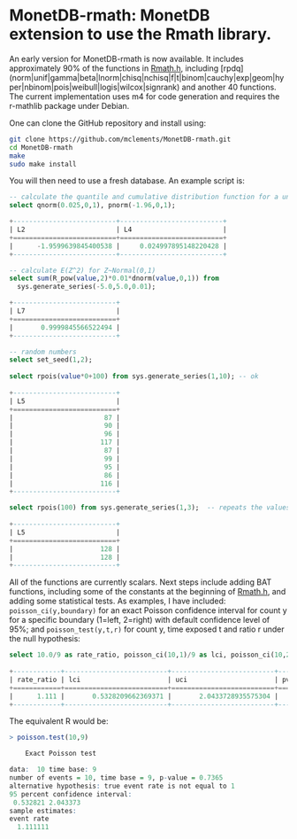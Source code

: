 

# MonetDB-rmath: MonetDB extension to use the Rmath library.

An early version for MonetDB-rmath is now available. It includes approximately 90% of the functions in [Rmath.h](http://docs.rexamine.com/R-devel/Rmath_8h_source.html), including [rpdq] (norm|unif|gamma|beta|lnorm|chisq|nchisq|f|t|binom|cauchy|exp|geom|hyper|nbinom|pois|weibull|logis|wilcox|signrank) and another 40 functions. The current implementation uses m4 for code generation and requires the r-mathlib package under Debian.

One can clone the GitHub repository and install using:
``` bash
git clone https://github.com/mclements/MonetDB-rmath.git
cd MonetDB-rmath
make
sudo make install
```
You will then need to use a fresh database. An example script is:
``` SQL
-- calculate the quantile and cumulative distribution function for a unit normals
select qnorm(0.025,0,1), pnorm(-1.96,0,1);

+--------------------------+--------------------------+
| L2                       | L4                       |
+==========================+==========================+
|      -1.9599639845400538 |     0.024997895148220428 |
+--------------------------+--------------------------+

-- calculate E(Z^2) for Z~Normal(0,1)
select sum(R_pow(value,2)*0.01*dnorm(value,0,1)) from
  sys.generate_series(-5.0,5.0,0.01);

+--------------------------+
| L7                       |
+==========================+
|       0.9999845566522494 |
+--------------------------+

-- random numbers
select set_seed(1,2);
  
select rpois(value*0+100) from sys.generate_series(1,10); -- ok
  
+--------------------------+
| L5                       |
+==========================+
|                       87 |
|                       90 |
|                       96 |
|                      117 |
|                       87 |
|                       99 |
|                       95 |
|                       86 |
|                      116 |
+--------------------------+

select rpois(100) from sys.generate_series(1,3);  -- repeats the values:-<
  
+--------------------------+
| L5                       |
+==========================+
|                      128 |
|                      128 |
+--------------------------+
```

All of the functions are currently scalars. Next steps include adding BAT functions, including some of the constants at the beginning of [Rmath.h](http://docs.rexamine.com/R-devel/Rmath_8h_source.html), and adding some statistical tests. As examples, I have included: `poisson_ci(y,boundary)` for an exact Poisson confidence interval for count y for a specific boundary (1=left, 2=right) with default confidence level of 95%; and `poisson_test(y,t,r)` for count y, time exposed t and ratio r under the null hypothesis:

``` SQL
select 10.0/9 as rate_ratio, poisson_ci(10,1)/9 as lci, poisson_ci(10,2)/9 as uci, poisson_test(10,9) as pvalue;
  
+------------+--------------------------+--------------------------+--------------------------+
| rate_ratio | lci                      | uci                      | pvalue                   |
+============+==========================+==========================+==========================+
|      1.111 |       0.5328209662369371 |       2.0433728935575304 |       0.7364887199809547 |
+------------+--------------------------+--------------------------+--------------------------+

```

The equivalent R would be:

``` R
> poisson.test(10,9)

	Exact Poisson test

data:  10 time base: 9
number of events = 10, time base = 9, p-value = 0.7365
alternative hypothesis: true event rate is not equal to 1
95 percent confidence interval:
 0.532821 2.043373
sample estimates:
event rate 
  1.111111 
```

